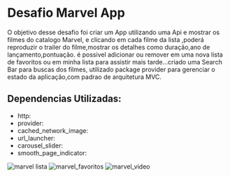 <h1>Desafio Marvel App</h1>

 
 O objetivo desse desafio foi criar um App utilizando
uma Api e mostrar os filmes do catalogo Marvel, e clicando em cada filme da lista ,poderá reproduzir o trailer do filme,mostrar os detalhes como duração,ano de lançamento,pontuação. é possivel adicionar ou remover em uma nova lista de favoritos ou em minha lista para assistir mais tarde...criado uma Search Bar para buscas dos filmes, utilizado package provider para gerenciar o estado da aplicação,com padrao de arquitetura MVC.

## Dependencias Utilizadas:
+ http:
+ provider:
+ cached_network_image:
+ url_launcher:
+ carousel_slider:
+ smooth_page_indicator:



![marvel lista](https://user-images.githubusercontent.com/98062365/190509013-e9470013-f2b2-4956-bdf3-95f71cca1020.gif)
![marvel_favoritos](https://user-images.githubusercontent.com/98062365/190509031-cbdc3bbe-420d-4df6-a3bd-0a1d2335be3e.gif)
![marvel_video](https://user-images.githubusercontent.com/98062365/190509037-380bbe82-3b48-467d-aef6-9ae473350012.gif)
